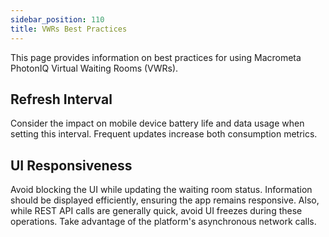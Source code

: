 ```yaml
---
sidebar_position: 110
title: VWRs Best Practices
---
```


This page provides information on best practices for using Macrometa PhotonIQ Virtual Waiting Rooms (VWRs).

## Refresh Interval

Consider the impact on mobile device battery life and data usage when setting this interval. Frequent updates increase both consumption metrics.

## UI Responsiveness

Avoid blocking the UI while updating the waiting room status. Information should be displayed efficiently, ensuring the app remains responsive. Also, while REST API calls are generally quick, avoid UI freezes during these operations. Take advantage of the platform's asynchronous network calls.

